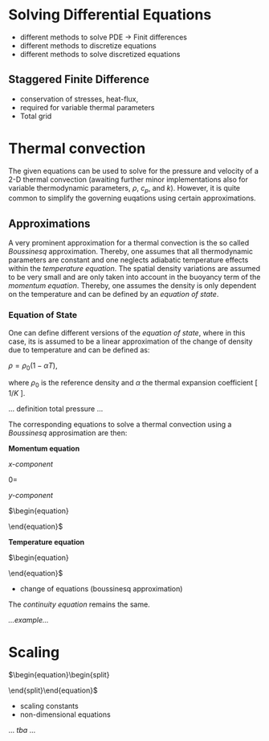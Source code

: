 # Solving Differential Equations

- different methods to solve PDE -> Finit differences
- different methods to discretize equations 
- different methods to solve discretized equations

## Staggered Finite Difference

- conservation of stresses, heat-flux, 
- required for variable thermal parameters
- Total grid 

# Thermal convection

The given equations can be used to solve for the pressure and velocity of a 2-D thermal convection (awaiting further minor implementations also for variable thermodynamic parameters, $\rho$, $c_p$, and $k$). However, it is quite common to simplify the governing euqations using certain approximations. 

## Approximations 

A very prominent approximation for a thermal convection is the so called *Boussinesq* approximation. Thereby, one assumes that all thermodynamic parameters are constant and one neglects adiabatic temperature effects within the *temperature equation*. The spatial density variations are assumed to be very small and are only taken into account in the buoyancy term of the *momentum equation*. Thereby, one assumes the density is only dependent on the temperature and can be defined by an *equation of state*.

### Equation of State

One can define different versions of the *equation of state*, where in this case, its is assumed to be a linear approximation of the change of density due to temperature and can be defined as:

$\begin{equation}
\rho = \rho_0 (1-\alpha T),
\end{equation}$

where $ρ_0$ is the reference density and $\alpha$ the thermal expansion coefficient [ $1/K$ ]. 

... definition total pressure ...

The corresponding equations to solve a thermal convection using a *Boussinesq* approsimation are then: 

**Momentum equation**

*x-component*

$\begin{equation}
0 = 
\end{equation}$

*y-component*

$\begin{equation}

\end{equation}$

**Temperature equation**

$\begin{equation}

\end{equation}$

- change of equations (boussinesq approximation)

The *continuity equation* remains the same. 

*...example...*

# Scaling

$\begin{equation}\begin{split}

\end{split}\end{equation}$

- scaling constants
- non-dimensional equations

... *tba* ...
